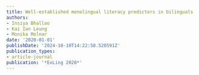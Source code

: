 ```yaml
---
title: Well-established monolingual literacy predictors in bilinguals
authors:
- Insiya Bhalloo
- Kai Ian Leung
- Monika Molnar
date: '2020-01-01'
publishDate: '2024-10-10T14:22:58.520591Z'
publication_types:
- article-journal
publication: '*ExLing 2020*'
---
```

